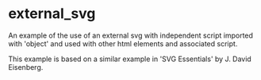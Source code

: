 # external_svg

An example of the use of an external svg with independent script imported with 'object' and used with other html elements and associated script.

This example is based on a similar example in 'SVG Essentials' by J. David Eisenberg.
